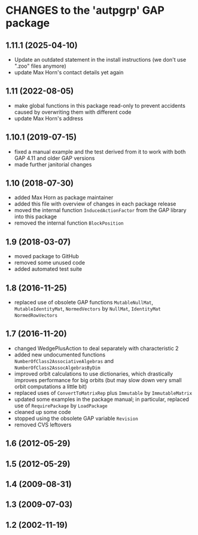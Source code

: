 # CHANGES to the 'autpgrp' GAP package

## 1.11.1 (2025-04-10)

 - Update an outdated statement in the install instructions (we don't
   use ".zoo" files anymore)
 - update Max Horn's contact details yet again

## 1.11 (2022-08-05)

 - make global functions in this package read-only to prevent
   accidents caused by overwriting them with different code
 - update Max Horn's address

## 1.10.1 (2019-07-15)

 - fixed a manual example and the test derived from it to work
   with both GAP 4.11 and older GAP versions
 - made further janitorial changes

## 1.10 (2018-07-30)

 - added Max Horn as package maintainer
 - added this file with overview of changes in each package release
 - moved the internal function `InducedActionFactor` from the GAP
   library into this package
 - removed the internal function `BlockPosition`

## 1.9 (2018-03-07)

 - moved package to GitHub
 - removed some unused code
 - added automated test suite

## 1.8 (2016-11-25)

 - replaced use of obsolete GAP functions `MutableNullMat`,
   `MutableIdentityMat`, `NormedVectors` by `NullMat`, `IdentityMat`
   `NormedRowVectors`

## 1.7 (2016-11-20)

 - changed WedgePlusAction to deal separately with characteristic 2
 - added new undocumented functions `NumberOfClass2AssociativeAlgebras`
   and `NumberOfClass2AssocAlgebrasByDim`
 - improved orbit calculations to use dictionaries, which drastically improves
   performance for big orbits (but may slow down very small orbit computations
   a little bit)
 - replaced uses of `ConvertToMatrixRep` plus `Immutable` by `ImmutableMatrix`
 - updated some examples in the package manual; in particular, replaced use of
   `RequirePackage` by `LoadPackage`
 - cleaned up some code
 - stopped using the obsolete GAP variable `Revision`
 - removed CVS leftovers

## 1.6 (2012-05-29)

## 1.5 (2012-05-29)

## 1.4 (2009-08-31)

## 1.3 (2009-07-03)

## 1.2 (2002-11-19)
